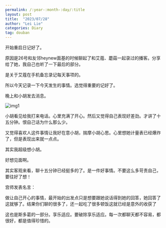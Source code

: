 ```yaml
---
permalink: /:year-:month-:day/:title
layout: post
title:  "2023/07/28"
author: "Lei Lie"
categories: Diary
tag: douban
---
```


开始重启日记好了。

原因是26号和友邻heynew面基的时候聊起了和艾蔻、蘑菇一起录过的播客。分享给了她，我自己也听了一下最后的部分。

是关于艾蔻在手机备忘录记每天事项的。

所以今天记录一下今天发生的事情。选觉得重要的记好了。

晚上和小胡发去消息。

![img1](../../images/img-2023-07-28/img1.jpg)

小胡看见给我打来电话。心里充满了开心。然后又觉得自己表现好差劲。才讲了十五分钟。恨自己话为什么那么少。

又觉得喜欢人这件事情让我好在意小胡，揣摩小胡心思。心里想她计量表已经爆炸了，但是表现出来就一点点。

其实我超级想小胡。

好想见面啊。

其实客观来看，聊十五分钟已经挺多的了。是一件好事情。不要这么多苛责自己，要往好了想！

宫师发表名言：

做让自己开心的事情，最开始的出发点只是想要跟她说话得到她的回答，她回答了这就够了。结果你们聊的很多了，还一起吃了很多顿饭这就已经是意外的收获了

这也是斯多葛的一部分。享乐适应。要破除享乐适应。每一次都聊天都不容易，都很好，都是值得珍惜的。